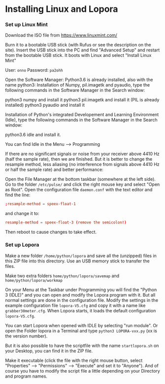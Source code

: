 # Installing Linux and Lopora

### Set up Linux Mint

Download the ISO file from https://www.linuxmint.com/

Burn it to a bootable USB stick (with Rufus or see the description on the site).
Insert the USB stick into the PC and find "Advanced Setup" and restart from the bootable USB stick.
It boots with Linux and select "Install Linux Mint"

User: `onno` Password: `pa2ohh `

Open the Software Manager:
Python3.6 is already installed, also with the name python3:
Installation of Numpy, pil.imagetk and pyaudio, type the following commands in the Software Manager in the Search window:

python3 numpy           and install it
python3 pil.imagetk     and install it (PIL is already installed)
python3 pyaudio         and install it

Installation of Python's integrated Developement and Learning Environment (Idle), 
type the following commands in the Software Manager in the Search window:

python3.6 idle          and install it.
 
You can find Idle in the Menu --> Programming

If there are no significant signals or noise from your receiver above 4410 Hz (half the sample rate), then we are finished. But it is better to change the resample method, less aliasing (no interference from signals above 4410 Hz or half the sample rate) and better performance:

Open the File Manager at the bottom taskbar (somewhere at the left side).
Go to the folder `/etc/pulse/` and click the right mouse key and select "Open as Root".
Open the configuration file `daemon.conf` with the text editor and find the line:

```conf
;resample-method = speex-float-1
```

and change it to:

```conf
resample-method = speex-float-3 (remove the semicolon!)
```

Then reboot to cause changes to take effect.

### Set up Lopora

Make a new folder `/home/python/lopora` and save all the (unzipped) files in this ZIP file into this directory. Use an USB memory stick to transfer the files.

Make two extra folders `home/python/lopora/savemap` and `home/python/lopora/workmap`

On your Menu at the Taskbar under Programming you will find the "Python 3 (IDLE)" and you can open and modify the Lopora program with it. But all normal settings are done in the configuration file. Modify the settings in the example configuration file `lopora-V5.cfg` and copy it with a name like `grabber30meter.cfg`. When Lopora starts, it loads the default configuration `lopora-V5.cfg`.

You can start Lopora when opened with IDLE by selecting "run module". Or open the Folder lopora in a Terminal and type `python3 LOPORA-vxx.py` (xx is the version number).

But it is also possible to have the scriptfile with the name `startlopora.sh` on your Desktop, you can find it in the ZIP file.

Make it executable (click the file with the right mouse button, select "Properties" --> "Permissions" --> "Execute" and set it to "Anyone"). And of course you have to modify the script file a little depending on your Directory and program names.











